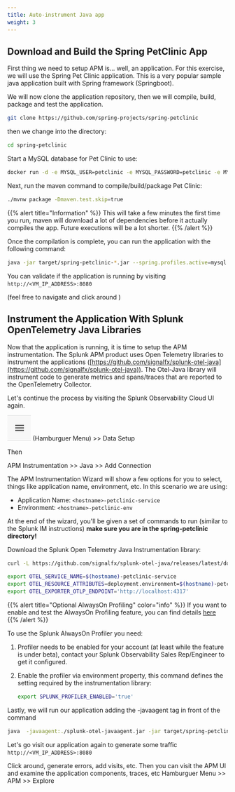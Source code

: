 ```yaml
---
title: Auto-instrument Java app
weight: 3
---
```


## Download and Build the Spring PetClinic App

First thing we need to setup APM is... well, an application. For this exercise, we will use the Spring Pet Clinic application. This is a very popular sample java application built with Spring framework (Springboot).

We will now clone the application repository, then we will compile, build, package and test the application.

```bash
git clone https://github.com/spring-projects/spring-petclinic
```

then we change into the directory:

```bash
cd spring-petclinic
```

Start a MySQL database for Pet Clinic to use:

```bash
docker run -d -e MYSQL_USER=petclinic -e MYSQL_PASSWORD=petclinic -e MYSQL_ROOT_PASSWORD=root -e MYSQL_DATABASE=petclinic -p 3306:3306 mysql:5.7.8
```

Next, run the maven command to compile/build/package Pet Clinic:

```bash
./mvnw package -Dmaven.test.skip=true
```

{{% alert title="Information" %}}
This will take a few minutes the first time you run, maven will download a lot of dependencies before it actually compiles the app. Future executions will be a lot shorter.
{{% /alert %}}

Once the compilation is complete, you can run the application with the following command:

```bash
java -jar target/spring-petclinic-*.jar --spring.profiles.active=mysql
```

You can validate if the application is running by visiting `http://<VM_IP_ADDRESS>:8080`

(feel free to navigate and click around )

## Instrument the Application With Splunk OpenTelemetry Java Libraries

Now that the application is running, it is time to setup the APM instrumentation. The Splunk APM product uses Open Telemetry libraries to instrument the applications ([https://github.com/signalfx/splunk-otel-java](https://github.com/signalfx/splunk-otel-java)).
The Otel-Java library will instrument code to generate metrics and spans/traces that are reported to the OpenTelemetry Collector.

Let's continue the process by visiting the Splunk Observability Cloud UI again.

![Hamburguer Menu](https://github.com/asomensari-splunk/spring-petclinic/blob/main/src/main/resources/static/resources/images/hamburguer.png?raw=true) (Hamburguer Menu) >> Data Setup

Then

APM Instrumentation >> Java >> Add Connection

The APM Instrumentation Wizard will show a few options for you to select, things like application name, environment, etc. In this scenario we are using:

- Application Name: `<hostname>-petclinic-service`
- Environment: `<hostname>-petclinic-env`

At the end of the wizard, you'll be given a set of commands to run (similar to the Splunk IM instructions) **make sure you are in the spring-petclinic directory!**

Download the Splunk Open Telemetry Java Instrumentation library:

```bash
curl -L https://github.com/signalfx/splunk-otel-java/releases/latest/download/splunk-otel-javaagent-all.jar -o splunk-otel-javaagent.jar
```

```bash
export OTEL_SERVICE_NAME=$(hostname)-petclinic-service
export OTEL_RESOURCE_ATTRIBUTES=deployment.environment=$(hostname)-petclinic-env,version=0.314
export OTEL_EXPORTER_OTLP_ENDPOINT='http://localhost:4317'
```

{{% alert title="Optional AlwaysOn Profiling" color="info" %}}
 If you want to enable and test the AlwaysOn Profiling feature, you can find details [here](https://github.com/signalfx/splunk-otel-java/blob/main/profiler/README.md)
{{% /alert %}}

To use the Splunk AlwaysOn Profiler you need:

1. Profiler needs to be enabled for your account (at least while the feature is under beta), contact your Splunk Observability Sales Rep/Engineer to get it configured.
2. Enable the profiler via environment property, this command defines the setting required by the instrumentation library:

    ```bash
    export SPLUNK_PROFILER_ENABLED='true'
    ```

Lastly, we will run our application adding the -javaagent tag in front of the command

```bash
java  -javaagent:./splunk-otel-javaagent.jar -jar target/spring-petclinic-*-SNAPSHOT.jar --spring.profiles.active=mysql
```

Let's go visit our application again to generate some traffic `http://<VM_IP_ADDRESS>:8080`

Click around, generate errors, add visits, etc. Then you can visit the APM UI and examine the application components, traces, etc Hamburguer Menu >> APM >> Explore
